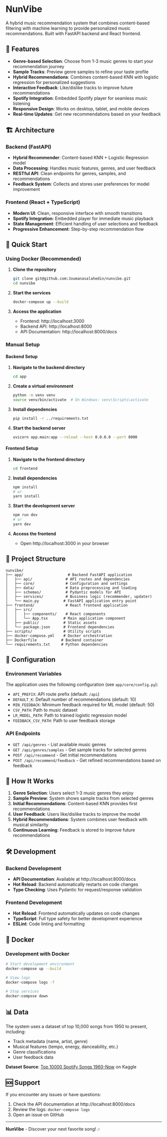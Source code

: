 # NunVibe

A hybrid music recommendation system that combines content-based filtering with machine learning to provide personalized music recommendations. Built with FastAPI backend and React frontend.

## 🎵 Features

- **Genre-based Selection**: Choose from 1-3 music genres to start your recommendation journey
- **Sample Tracks**: Preview genre samples to refine your taste profile
- **Hybrid Recommendations**: Combines content-based KNN with logistic regression for personalized suggestions
- **Interactive Feedback**: Like/dislike tracks to improve future recommendations
- **Spotify Integration**: Embedded Spotify player for seamless music listening
- **Responsive Design**: Works on desktop, tablet, and mobile devices
- **Real-time Updates**: Get new recommendations based on your feedback

## 🏗️ Architecture

### Backend (FastAPI)
- **Hybrid Recommender**: Content-based KNN + Logistic Regression model
- **Data Processing**: Handles music features, genres, and user feedback
- **RESTful API**: Clean endpoints for genres, samples, and recommendations
- **Feedback System**: Collects and stores user preferences for model improvement

### Frontend (React + TypeScript)
- **Modern UI**: Clean, responsive interface with smooth transitions
- **Spotify Integration**: Embedded player for immediate music playback
- **State Management**: Efficient handling of user selections and feedback
- **Progressive Enhancement**: Step-by-step recommendation flow

## 🚀 Quick Start

### Using Docker (Recommended)

1. **Clone the repository**
   ```bash
   git clone git@github.com:Joumanasalahedin/nunvibe.git
   cd nunvibe
   ```

2. **Start the services**
   ```bash
   docker-compose up --build
   ```

3. **Access the application**
   - Frontend: http://localhost:3000
   - Backend API: http://localhost:8000
   - API Documentation: http://localhost:8000/docs

### Manual Setup

#### Backend Setup

1. **Navigate to the backend directory**
   ```bash
   cd app
   ```

2. **Create a virtual environment**
   ```bash
   python -m venv venv
   source venv/bin/activate  # On Windows: venv\Scripts\activate
   ```

3. **Install dependencies**
   ```bash
   pip install -r ../requirements.txt
   ```

4. **Start the backend server**
   ```bash
   uvicorn app.main:app --reload --host 0.0.0.0 --port 8000
   ```

#### Frontend Setup

1. **Navigate to the frontend directory**
   ```bash
   cd frontend
   ```

2. **Install dependencies**
   ```bash
   npm install
   # or
   yarn install
   ```

3. **Start the development server**
   ```bash
   npm run dev
   # or
   yarn dev
   ```

4. **Access the frontend**
   - Open http://localhost:3000 in your browser

## 📁 Project Structure

```
nunvibe/
├── app/                    # Backend FastAPI application
│   ├── api/               # API routes and dependencies
│   ├── core/              # Configuration and settings
│   ├── data/              # Data preprocessing and loading
│   ├── schemas/           # Pydantic models for API
│   ├── services/          # Business logic (recommender, updater)
│   └── main.py           # FastAPI application entry point
├── frontend/              # React frontend application
│   ├── src/
│   │   ├── components/    # React components
│   │   └── App.tsx       # Main application component
│   ├── public/           # Static assets
│   └── package.json      # Frontend dependencies
├── scripts/              # Utility scripts
├── docker-compose.yml    # Docker orchestration
├── Dockerfile           # Backend container
└── requirements.txt     # Python dependencies
```

## 🔧 Configuration

### Environment Variables

The application uses the following configuration (see `app/core/config.py`):

- `API_PREFIX`: API route prefix (default: `/api`)
- `DEFAULT_K`: Default number of recommendations (default: 10)
- `MIN_FEEDBACK`: Minimum feedback required for ML model (default: 50)
- `CSV_PATH`: Path to music dataset
- `LR_MODEL_PATH`: Path to trained logistic regression model
- `FEEDBACK_CSV_PATH`: Path to user feedback storage

### API Endpoints

- `GET /api/genres` - List available music genres
- `GET /api/genres/samples` - Get sample tracks for selected genres
- `POST /api/recommend` - Get initial recommendations
- `POST /api/recommend/feedback` - Get refined recommendations based on feedback

## 🎯 How It Works

1. **Genre Selection**: Users select 1-3 music genres they enjoy
2. **Sample Preview**: System shows sample tracks from selected genres
3. **Initial Recommendations**: Content-based KNN provides first recommendations
4. **User Feedback**: Users like/dislike tracks to improve the model
5. **Hybrid Recommendations**: System combines user feedback with musical similarity
6. **Continuous Learning**: Feedback is stored to improve future recommendations

## 🛠️ Development

### Backend Development

- **API Documentation**: Available at http://localhost:8000/docs
- **Hot Reload**: Backend automatically restarts on code changes
- **Type Checking**: Uses Pydantic for request/response validation

### Frontend Development

- **Hot Reload**: Frontend automatically updates on code changes
- **TypeScript**: Full type safety for better development experience
- **ESLint**: Code linting and formatting

## 🐳 Docker
### Development with Docker

```bash
# Start development environment
docker-compose up --build

# View logs
docker-compose logs -f

# Stop services
docker-compose down
```

## 📊 Data

The system uses a dataset of top 10,000 songs from 1950 to present, including:
- Track metadata (name, artist, genre)
- Musical features (tempo, energy, danceability, etc.)
- Genre classifications
- User feedback data

**Dataset Source**: [Top 10000 Spotify Songs 1960-Now](https://www.kaggle.com/datasets/joebeachcapital/top-10000-spotify-songs-1960-now/data) on Kaggle

## 🆘 Support

If you encounter any issues or have questions:

1. Check the API documentation at http://localhost:8000/docs
2. Review the logs: `docker-compose logs`
3. Open an issue on GitHub

---

**NunVibe** - Discover your next favorite song! 🎶
